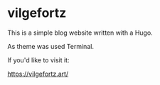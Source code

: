 # vilgefortz

This is a simple blog website written with a Hugo. 

As theme was used Terminal.

If you'd like to visit it:

https://vilgefortz.art/
